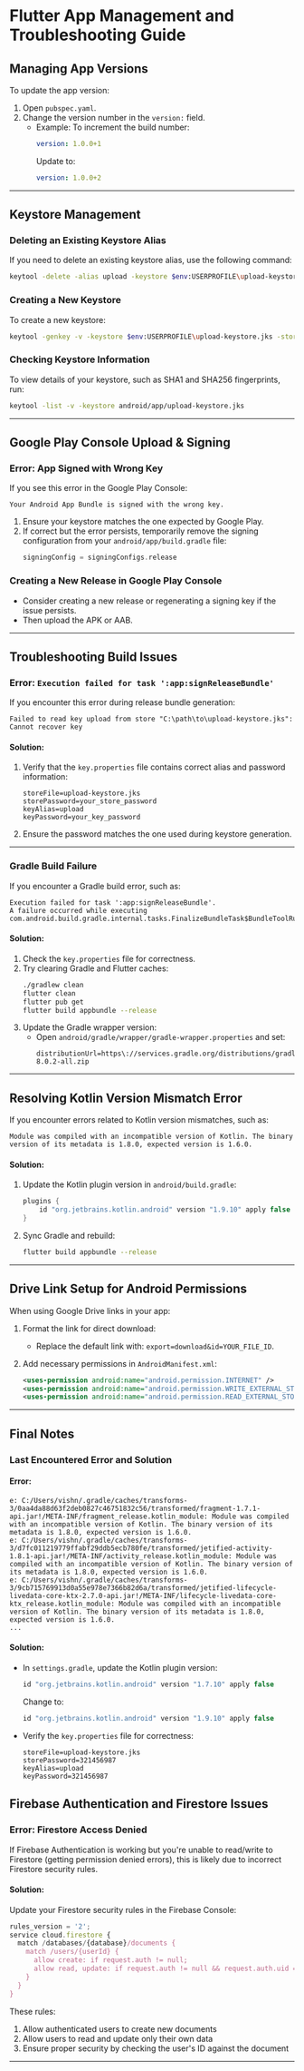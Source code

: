 # Flutter App Management and Troubleshooting Guide

## Managing App Versions

To update the app version:

1. Open `pubspec.yaml`.
2. Change the version number in the `version:` field.
   - Example: To increment the build number:
     ```yaml
     version: 1.0.0+1
     ```
     Update to:
     ```yaml
     version: 1.0.0+2
     ```

---

## Keystore Management

### Deleting an Existing Keystore Alias
If you need to delete an existing keystore alias, use the following command:
```bash
keytool -delete -alias upload -keystore $env:USERPROFILE\upload-keystore.jks
```

### Creating a New Keystore
To create a new keystore:
```bash
keytool -genkey -v -keystore $env:USERPROFILE\upload-keystore.jks -storetype JKS -keyalg RSA -keysize 2048 -validity 10000 -alias upload
```

### Checking Keystore Information
To view details of your keystore, such as SHA1 and SHA256 fingerprints, run:
```bash
keytool -list -v -keystore android/app/upload-keystore.jks
```

---

## Google Play Console Upload & Signing

### Error: App Signed with Wrong Key
If you see this error in the Google Play Console:
```
Your Android App Bundle is signed with the wrong key.
```

1. Ensure your keystore matches the one expected by Google Play.
2. If correct but the error persists, temporarily remove the signing configuration from your `android/app/build.gradle` file:
   ```groovy
   signingConfig = signingConfigs.release
   ```

### Creating a New Release in Google Play Console
- Consider creating a new release or regenerating a signing key if the issue persists.
- Then upload the APK or AAB.

---

## Troubleshooting Build Issues

### Error: `Execution failed for task ':app:signReleaseBundle'`
If you encounter this error during release bundle generation:
```
Failed to read key upload from store "C:\path\to\upload-keystore.jks": Cannot recover key
```

#### Solution:
1. Verify that the `key.properties` file contains correct alias and password information:
   ```properties
   storeFile=upload-keystore.jks
   storePassword=your_store_password
   keyAlias=upload
   keyPassword=your_key_password
   ```
2. Ensure the password matches the one used during keystore generation.

---

### Gradle Build Failure
If you encounter a Gradle build error, such as:
```
Execution failed for task ':app:signReleaseBundle'.
A failure occurred while executing com.android.build.gradle.internal.tasks.FinalizeBundleTask$BundleToolRunnable
```

#### Solution:
1. Check the `key.properties` file for correctness.
2. Try clearing Gradle and Flutter caches:
   ```bash
   ./gradlew clean
   flutter clean
   flutter pub get
   flutter build appbundle --release
   ```
3. Update the Gradle wrapper version:
   - Open `android/gradle/wrapper/gradle-wrapper.properties` and set:
     ```properties
     distributionUrl=https\://services.gradle.org/distributions/gradle-8.0.2-all.zip
     ```

---

## Resolving Kotlin Version Mismatch Error
If you encounter errors related to Kotlin version mismatches, such as:
```
Module was compiled with an incompatible version of Kotlin. The binary version of its metadata is 1.8.0, expected version is 1.6.0.
```

#### Solution:
1. Update the Kotlin plugin version in `android/build.gradle`:
   ```gradle
   plugins {
       id "org.jetbrains.kotlin.android" version "1.9.10" apply false
   }
   ```
2. Sync Gradle and rebuild:
   ```bash
   flutter build appbundle --release
   ```

---

## Drive Link Setup for Android Permissions
When using Google Drive links in your app:

1. Format the link for direct download:
   - Replace the default link with: `export=download&id=YOUR_FILE_ID`.
   
2. Add necessary permissions in `AndroidManifest.xml`:
   ```xml
   <uses-permission android:name="android.permission.INTERNET" />
   <uses-permission android:name="android.permission.WRITE_EXTERNAL_STORAGE" />
   <uses-permission android:name="android.permission.READ_EXTERNAL_STORAGE" />
   ```

---

## Final Notes

### Last Encountered Error and Solution
#### Error:
```
e: C:/Users/vishn/.gradle/caches/transforms-3/0aa4da88d63f2deb0827c46751832c56/transformed/fragment-1.7.1-api.jar!/META-INF/fragment_release.kotlin_module: Module was compiled with an incompatible version of Kotlin. The binary version of its metadata is 1.8.0, expected version is 1.6.0.
e: C:/Users/vishn/.gradle/caches/transforms-3/d7fc011219779ffabf29ddb5ecb780fe/transformed/jetified-activity-1.8.1-api.jar!/META-INF/activity_release.kotlin_module: Module was compiled with an incompatible version of Kotlin. The binary version of its metadata is 1.8.0, expected version is 1.6.0.
e: C:/Users/vishn/.gradle/caches/transforms-3/9cb715769913d0a55e978e7366b82d6a/transformed/jetified-lifecycle-livedata-core-ktx-2.7.0-api.jar!/META-INF/lifecycle-livedata-core-ktx_release.kotlin_module: Module was compiled with an incompatible version of Kotlin. The binary version of its metadata is 1.8.0, expected version is 1.6.0.
...
```

#### Solution:
- In `settings.gradle`, update the Kotlin plugin version:
  ```gradle
  id "org.jetbrains.kotlin.android" version "1.7.10" apply false
  ```
  Change to:
  ```gradle
  id "org.jetbrains.kotlin.android" version "1.9.10" apply false
  ```

- Verify the `key.properties` file for correctness:
  ```properties
  storeFile=upload-keystore.jks
  storePassword=321456987
  keyAlias=upload
  keyPassword=321456987
  ```

## Firebase Authentication and Firestore Issues

### Error: Firestore Access Denied
If Firebase Authentication is working but you're unable to read/write to Firestore (getting permission denied errors), this is likely due to incorrect Firestore security rules.

#### Solution:
Update your Firestore security rules in the Firebase Console:
```javascript
rules_version = '2';
service cloud.firestore {
  match /databases/{database}/documents {
    match /users/{userId} {
      allow create: if request.auth != null;
      allow read, update: if request.auth != null && request.auth.uid == resource.data.userId;
    }
  }
}
```

These rules:
1. Allow authenticated users to create new documents
2. Allow users to read and update only their own data
3. Ensure proper security by checking the user's ID against the document

---
```
